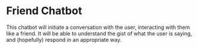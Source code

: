 # Friend Chatbot

This chatbot will initiate a conversation with the user, interacting with them like a friend. It will be able to understand the gist of what the user is saying, and (hopefully) respond in an appropriate way.